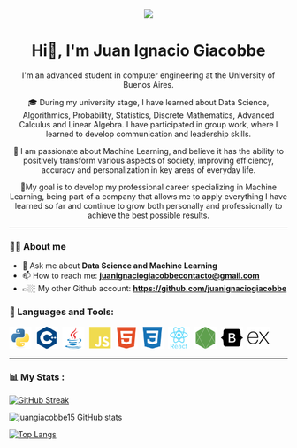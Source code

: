 <div id='header' align='center'>
    <img src='https://media.giphy.com/media/uurtMtTKqkJda4dk8Y/giphy-downsized-large.gif' width="200"/>
    <h1>Hi👋, I'm Juan Ignacio Giacobbe</h1>
    <p align='center'>I'm an advanced student in computer engineering at the University of Buenos Aires.</p>
    <p align='center'>🎓 During my university stage, I have learned about Data Science, Algorithmics, Probability, Statistics, Discrete Mathematics, Advanced Calculus and Linear Algebra. I have participated in group work, where I learned to develop communication and leadership skills.</p>
    <p align='center'>🤖 I am passionate about Machine Learning, and believe it has the ability to positively transform various aspects of society, improving efficiency, accuracy and personalization in key areas of everyday life.</p>
    <p align='center'>🎯My goal is to develop my professional career specializing in Machine Learning, being part of a company that allows me to apply everything I have learned so far and continue to grow both personally and professionally to achieve the best possible results.</p>
    
</div>

---

### 👨‍💻 About me

- 💬 Ask me about **Data Science and Machine Learning**
- 📫 How to reach me: **juanignaciogiacobbecontacto@gmail.com**
- 👉🏼 My other Github account: **https://github.com/juanignaciogiacobbe**

<!--- - 💼 My Personal Portfolio: In work --->

<div align="left">
    <h3>🔨 Languages and Tools:</h3>
    <div>
        <img src="https://github.com/devicons/devicon/blob/master/icons/python/python-original.svg" title="Python"  alt="Python" width="40" height="40"/>&nbsp;
        <img src="https://github.com/devicons/devicon/blob/master/icons/cplusplus/cplusplus-plain.svg" title="Cplusplus"  alt="Cplusplus" width="40" height="40"/>&nbsp;
        <img src="https://github.com/devicons/devicon/blob/master/icons/java/java-original.svg" title="Java"  alt="Java" width="40" height="40"/>&nbsp;
        <img src="https://github.com/devicons/devicon/blob/master/icons/javascript/javascript-plain.svg" title="JavaScript" alt="JavaScript" width="40" height="40"/>&nbsp;      
        <img src="https://github.com/devicons/devicon/blob/master/icons/html5/html5-plain.svg" title="HTML5" alt="HTML" width="40" height="40"/>&nbsp;
        <img src="https://github.com/devicons/devicon/blob/master/icons/css3/css3-plain.svg"  title="CSS3" alt="CSS" width="40" height="40"/>&nbsp;
        <img src="https://github.com/devicons/devicon/blob/master/icons/react/react-original-wordmark.svg" title="React" alt="React" width="40" height="40"/>&nbsp;
        <img src="https://github.com/devicons/devicon/blob/master/icons/nodejs/nodejs-plain.svg" title="Node" alt="Node" width="40" height="40"/>&nbsp;
        <img src="https://github.com/devicons/devicon/blob/master/icons/bootstrap/bootstrap-plain.svg" title="Boostrap" alt="Boostrap" width="40" height="40"/>&nbsp;
        <img src="https://github.com/devicons/devicon/blob/master/icons/express/express-original.svg" title="Express"  alt="Express" width="40" height="40"/>&nbsp;
        
</div>

---

### 📊 My Stats :

[![GitHub Streak](http://github-readme-streak-stats.herokuapp.com?user=juangiacobbe15&theme=dark)](https://git.io/streak-stats)

![juangiacobbe15 GitHub stats](https://github-readme-stats.vercel.app/api?username=juangiacobbe15&show_icons=true&theme=radical)

[![Top Langs](https://github-readme-stats.vercel.app/api/top-langs/?username=juangiacobbe15&theme=tokyonight)](https://github.com/anuraghazra/github-readme-stats)
